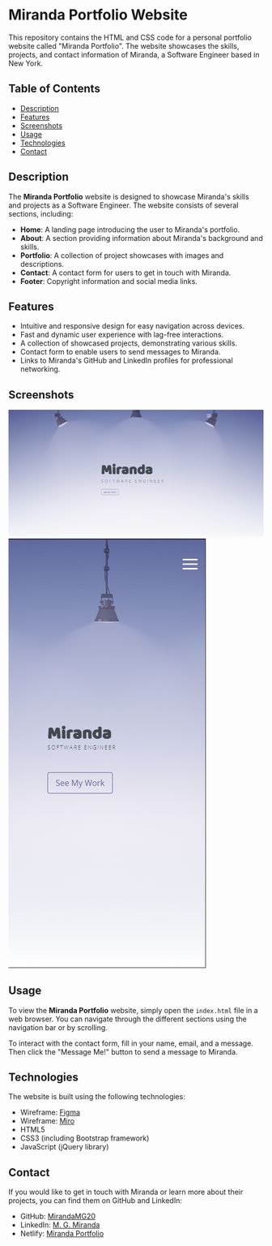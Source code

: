 # Miranda Portfolio Website

This repository contains the HTML and CSS code for a personal portfolio website called "Miranda Portfolio". The website showcases the skills, projects, and contact information of Miranda, a Software Engineer based in New York.

## Table of Contents

- [Description](#description)
- [Features](#features)
- [Screenshots](#screenshots)
- [Usage](#usage)
- [Technologies](#technologies)
- [Contact](#contact)

## Description

The **Miranda Portfolio** website is designed to showcase Miranda's skills and projects as a Software Engineer. The website consists of several sections, including:

- **Home**: A landing page introducing the user to Miranda's portfolio.
- **About**: A section providing information about Miranda's background and skills.
- **Portfolio**: A collection of project showcases with images and descriptions.
- **Contact**: A contact form for users to get in touch with Miranda.
- **Footer**: Copyright information and social media links.

## Features

- Intuitive and responsive design for easy navigation across devices.
- Fast and dynamic user experience with lag-free interactions.
- A collection of showcased projects, demonstrating various skills.
- Contact form to enable users to send messages to Miranda.
- Links to Miranda's GitHub and LinkedIn profiles for professional networking.

## Screenshots

![Big-Device](image.png)
![Small-Device](image-1.png)

## Usage

To view the **Miranda Portfolio** website, simply open the `index.html` file in a web browser. You can navigate through the different sections using the navigation bar or by scrolling.

To interact with the contact form, fill in your name, email, and a message. Then click the "Message Me!" button to send a message to Miranda.

## Technologies

The website is built using the following technologies:

- Wireframe: [Figma](https://www.figma.com/file/Gml0Hj08qSdvbv6fcJnr9W/Miranda-Portfolio?type=whiteboard&node-id=0%3A1&t=r5DJUL0QrGmPfqO7-1)
- Wireframe: [Miro](https://miro.com/app/board/uXjVMti07F4=/?share_link_id=42389336594)
- HTML5
- CSS3 (including Bootstrap framework)
- JavaScript (jQuery library)

## Contact

If you would like to get in touch with Miranda or learn more about their projects, you can find them on GitHub and LinkedIn:

- GitHub: [MirandaMG20](https://github.com/MirandaMG20)
- LinkedIn: [M. G. Miranda](https://www.linkedin.com/in/m-g-miranda/)
- Netlify: [Miranda Portfolio](https://portfolio-miranda.netlify.app/#portfolio)
